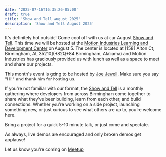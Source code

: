 ```yaml
---
date: '2025-07-16T16:35:26-05:00'
draft: true
title: 'Show and Tell August 2025'
description: 'Show and Tell August 2025'
---
```



It's definitely hot outside!  Come cool off with us at our August [Show and Tell](../events/show_and_tell).  This time we will be hosted at the [Motion Industries Learning and Development Center](https://www.motion.com/cms/learning-and-development) on August 5.  The center is located at [1581 Alton Ct, Birmingham, AL 35210](H82Q+84 Birmingham, Alabama) and Motion Industries has graciously provided us with lunch as well as a space to meet and share our projects.

This month's event is going to be hosted by [Joe Jewell](https://www.linkedin.com/in/joseph-jewell-88376b141/).  Make sure you say "Hi!" and thank him for hosting us.


If you're not familiar with our format, the [Show and Tell](../events/show_and_tell) is a monthly gathering where developers from across Birmingham come together to share what they’ve been building, learn from each other, and build connections. Whether you’re working on a side project, launching something new, or just curious to see what others are up to, you’re welcome here.

Bring a project for a quick 5-10 minute talk, or just come and spectate. 

As always, live demos are encouraged and only broken demos get applause!

Let us know you're coming on [Meetup](https://www.meetup.com/base205/events/308691567)
